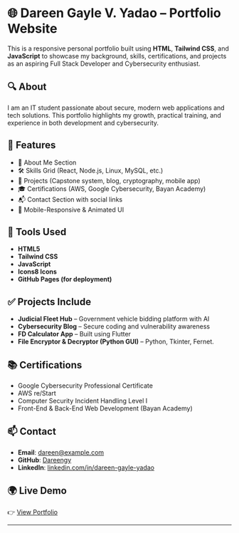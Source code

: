 # 🌐 Dareen Gayle V. Yadao – Portfolio Website

This is a responsive personal portfolio built using **HTML**, **Tailwind CSS**, and **JavaScript** to showcase my background, skills, certifications, and projects as an aspiring Full Stack Developer and Cybersecurity enthusiast.

## 🔍 About

I am an IT student passionate about secure, modern web applications and tech solutions. This portfolio highlights my growth, practical training, and experience in both development and cybersecurity.

## 🚀 Features

- 📌 About Me Section
- 🛠️ Skills Grid (React, Node.js, Linux, MySQL, etc.)
- 📁 Projects (Capstone system, blog, cryptography, mobile app)
- 🎓 Certifications (AWS, Google Cybersecurity, Bayan Academy)
- 📬 Contact Section with social links
- 🌙 Mobile-Responsive & Animated UI

## 📂 Tools Used

- **HTML5**
- **Tailwind CSS**
- **JavaScript**
- **Icons8 Icons**
- **GitHub Pages (for deployment)**

## ✅ Projects Include

- **Judicial Fleet Hub** – Government vehicle bidding platform with AI
- **Cybersecurity Blog** – Secure coding and vulnerability awareness
- **FD Calculator App** – Built using Flutter
- **File Encryptor & Decryptor (Python GUI)** – Python, Tkinter, Fernet.

## 📚 Certifications

- Google Cybersecurity Professional Certificate  
- AWS re/Start  
- Computer Security Incident Handling Level I  
- Front-End & Back-End Web Development (Bayan Academy)

## 📫 Contact

- **Email**: dareen@example.com  
- **GitHub**: [Dareengy](https://github.com/Dareengy)  
- **LinkedIn**: [linkedin.com/in/dareen-gayle-yadao](https://linkedin.com/in/dareen-gayle-yadao)

## 🌍 Live Demo

👉 [View Portfolio](dareengy.github.io/dareen-portfolio/) <!-- Replace with your actual GitHub Pages URL -->

---

